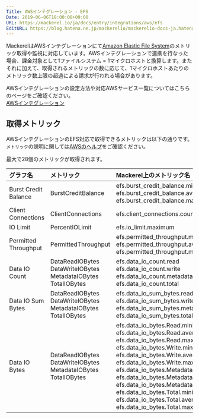 ```yaml
---
Title: AWSインテグレーション - EFS
Date: 2019-06-06T18:00:00+09:00
URL: https://mackerel.io/ja/docs/entry/integrations/aws/efs
EditURL: https://blog.hatena.ne.jp/mackerelio/mackerelio-docs-ja.hatenablog.mackerel.io/atom/entry/17680117127188496675
---
```


MackerelはAWSインテグレーションにて<a href="https://aws.amazon.com/jp/efs/" target="_blank">Amazon Elastic File System</a>のメトリック取得や監視に対応しています。AWSインテグレーションで連携を行なった場合、課金対象として1ファイルシステム = 1マイクロホストと換算します。またそれに加えて、取得されるメトリックの数に応じて、1マイクロホストあたりのメトリック数上限の超過による請求が行われる場合があります。

AWSインテグレーションの設定方法や対応AWSサービス一覧についてはこちらのページをご確認ください。<br>
<a href="https://mackerel.io/ja/docs/entry/integrations/aws">AWSインテグレーション</a>

## 取得メトリック
AWSインテグレーションのEFS対応で取得できるメトリックは以下の通りです。`メトリック`の説明に関しては<a href="https://docs.aws.amazon.com/ja_jp/efs/latest/ug/monitoring-cloudwatch.html" target="_blank">AWSのヘルプ</a>をご確認ください。

最大で28個のメトリックが取得されます。

|グラフ名|メトリック|Mackerel上のメトリック名|単位|Statistics|
|:--|:--|:--|:--|:--|
|Burst Credit Balance|BurstCreditBalance|efs.burst_credit_balance.minimum<br>efs.burst_credit_balance.average<br>efs.burst_credit_balance.maximum|bytes|Mminimum<br>Average<br>Maximum|
|Client Connections|ClientConnections|efs.client_connections.count|integer|Sum|
|IO Limit|PercentIOLimit|efs.io_limit.maximum|percentage|Maximum|
|Permitted Throughput|PermittedThroughput|efs.permitted_throughput.minimum<br>efs.permitted_throughput.average<br>efs.permitted_throughput.maximum|bytes/sec|Minimum<br>Average<br>Maximum|
|Data IO Count|DataReadIOBytes<br>DataWriteIOBytes<br>MetadataIOBytes<br>TotalIOBytes|efs.data_io_count.read<br>efs.data_io_count.write<br>efs.data_io_count.metadata<br>efs.data_io_count.total|integer|SampleCount|
|Data IO Sum Bytes|DataReadIOBytes<br>DataWriteIOBytes<br>MetadataIOBytes<br>TotalIOBytes|efs.data_io_sum_bytes.read<br>efs.data_io_sum_bytes.write<br>efs.data_io_sum_bytes.metadata<br>efs.data_io_sum_bytes.total|bytes|Sum|
|Data IO Bytes|DataReadIOBytes<br>DataWriteIOBytes<br>MetadataIOBytes<br>TotalIOBytes|efs.data_io_bytes.Read.minimum<br>efs.data_io_bytes.Read.average<br>efs.data_io_bytes.Read.maximum<br>efs.data_io_bytes.Write.minimum<br>efs.data_io_bytes.Write.average<br>efs.data_io_bytes.Write.maximum<br>efs.data_io_bytes.Metadata.minimum<br>efs.data_io_bytes.Metadata.average<br>efs.data_io_bytes.Metadata.maximum<br>efs.data_io_bytes.Total.minimum<br>efs.data_io_bytes.Total.average<br>efs.data_io_bytes.Total.maximum|bytes|Minimum<br>Average<br>Maximum|
